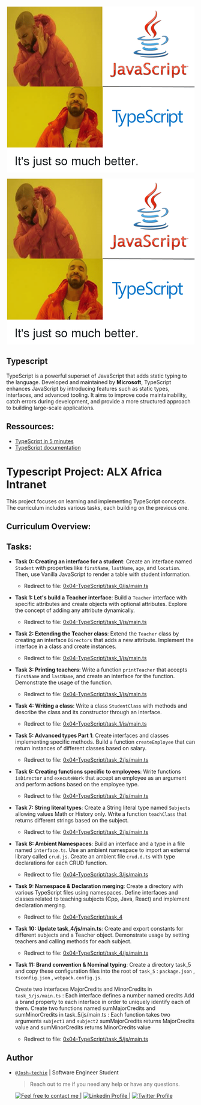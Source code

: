 <div style="text-align: center;">

![Typescript-Task](../Assets/Typescript.png)

</div>

<p align="center">
<img src ="../Assets/Typescript.png">
</p>

## Typescript

TypeScript is a powerful superset of JavaScript that adds static typing to the language. Developed and maintained by **Microsoft**, TypeScript enhances JavaScript by introducing features such as static types, interfaces, and advanced tooling. It aims to improve code maintainability, catch errors during development, and provide a more structured approach to building large-scale applications.

## Ressources:

- [TypeScript in 5 minutes](https://www.typescriptlang.org/docs/handbook/typescript-in-5-minutes.html)
- [TypeScript documentation](https://www.typescriptlang.org/docs/handbook/basic-types.html)

# Typescript Project: ALX Africa Intranet

This project focuses on learning and implementing TypeScript concepts. The curriculum includes various tasks, each building on the previous one.

## Curriculum Overview:

## Tasks:

- **Task 0: Creating an interface for a student**: Create an interface named `Student` with properties like `firstName`, `lastName`, `age`, and `location`. Then, use Vanilla JavaScript to render a table with student information.

  - Redirect to file: [0x04-TypeScript/task_0/js/main.ts](./0x04-TypeScript/task_0/js/main.ts)

- **Task 1: Let's build a Teacher interface**: Build a `Teacher` interface with specific attributes and create objects with optional attributes. Explore the concept of adding any attribute dynamically.

  - Redirect to file: [0x04-TypeScript/task_1/js/main.ts](./0x04-TypeScript/task_1/js/main.ts)

- **Task 2: Extending the Teacher class**: Extend the `Teacher` class by creating an interface `Directors` that adds a new attribute. Implement the interface in a class and create instances.

  - Redirect to file: [0x04-TypeScript/task_1/js/main.ts](./0x04-TypeScript/task_1/js/main.ts)

- **Task 3: Printing teachers**: Write a function `printTeacher` that accepts `firstName` and `lastName`, and create an interface for the function. Demonstrate the usage of the function.

  - Redirect to file: [0x04-TypeScript/task_1/js/main.ts](./0x04-TypeScript/task_1/js/main.ts)

- **Task 4: Writing a class**: Write a class `StudentClass` with methods and describe the class and its constructor through an interface.

  - Redirect to file: [0x04-TypeScript/task_1/js/main.ts](./0x04-TypeScript/task_1/js/main.ts)

- **Task 5: Advanced types Part 1**: Create interfaces and classes implementing specific methods. Build a function `createEmployee` that can return instances of different classes based on salary.

  - Redirect to file: [0x04-TypeScript/task_2/js/main.ts](./0x04-TypeScript/task_2/js/main.ts)

- **Task 6: Creating functions specific to employees**: Write functions `isDirector` and `executeWork` that accept an employee as an argument and perform actions based on the employee type.

  - Redirect to file: [0x04-TypeScript/task_2/js/main.ts](./0x04-TypeScript/task_2/js/main.ts)

- **Task 7: String literal types**: Create a String literal type named `Subjects` allowing values Math or History only. Write a function `teachClass` that returns different strings based on the subject.

  - Redirect to file: [0x04-TypeScript/task_2/js/main.ts](./0x04-TypeScript/task_2/js/main.ts)

- **Task 8: Ambient Namespaces**: Build an interface and a type in a file named `interface.ts`. Use an ambient namespace to import an external library called `crud.js`. Create an ambient file `crud.d.ts` with type declarations for each CRUD function.

  - Redirect to file: [0x04-TypeScript/task_3/js/main.ts](./0x04-TypeScript/task_3/js/main.ts)

- **Task 9: Namespace & Declaration merging**: Create a directory with various TypeScript files using namespaces. Define interfaces and classes related to teaching subjects (Cpp, Java, React) and implement declaration merging.

  - Redirect to file: [0x04-TypeScript/task_4](./0x04-TypeScript/task_4)

- **Task 10: Update task_4/js/main.ts**: Create and export constants for different subjects and a Teacher object. Demonstrate usage by setting teachers and calling methods for each subject.

  - Redirect to file: [0x04-TypeScript/task_4/js/main.ts](./0x04-TypeScript/task_4/js/main.ts)

- **Task 11: Brand convention & Nominal typing**: Create a directory task_5 and copy these configuration files into the root of `task_5` : `package.json` , `tsconfig.json` , `webpack.config.js`.

  Create two interfaces MajorCredits and MinorCredits in `task_5/js/main.ts` : Each interface defines a number named credits
  Add a brand property to each interface in order to uniquely identify each of them. Create two functions named sumMajorCredits and sumMinorCredits in task_5/js/main.ts :
  Each function takes two arguments `subject1` and `subject2` sumMajorCredits returns MajorCredits value and sumMinorCredits returns MinorCredits value

  - Redirect to file: [0x04-TypeScript/task_5/js/main.ts](./0x04-TypeScript/task_5/js/main.ts)

## Author

- [`@Josh-techie`]() | Software Engineer Student

  > Reach out to me if you need any help or have any questions.

  <a href="mailto:youssef.abouyahia@e-polytechnique.ma">
  	<img alt="Feel free to contact me" src="https://img.shields.io/badge/-Ask_me_anything-blue?style=flat&logo=Gmail&logoColor=white&link=mailto:youssef.abouyahia@e-polytechnique.ma&color=3d85c6" />
  </a>
  <span> | </span>
    <a href="https://www.linkedin.com/in/youssef-abouyahia/">
        <img alt="Linkedin Profile" src="https://img.shields.io/badge/-Linkedin-0072b1?style=flat&logo=Linkedin&logoColor=white&link=https://www.linkedin.com/in/youssef-abouyahia/" />
    </a>
    <span> | </span>
    <a href="https://twitter.com/JoesephAb">
        <img alt="Twitter Profile" src="https://img.shields.io/badge/-Twitter-0072b1?style=flat&logo=Twitter&logoColor=white&link=https://twitter.com/JoesephAb&color=1DA1F2" />
    </a>
